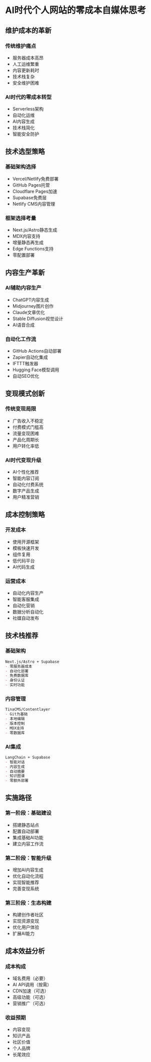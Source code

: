 # AI时代个人网站的零成本自媒体思考

## 维护成本的革新

### 传统维护痛点
- 服务器成本高昂
- 人工运维繁重
- 内容更新耗时
- 技术栈复杂
- 安全维护困难

### AI时代的零成本转型
- Serverless架构
- 自动化运维
- AI内容生成
- 技术栈简化
- 智能安全防护

## 技术选型策略

### 基础架构选择
- Vercel/Netlify免费部署
- GitHub Pages托管
- Cloudflare Pages加速
- Supabase免费层
- Netlify CMS内容管理

### 框架选择考量
- Next.js/Astro静态生成
- MDX内容支持
- 增量静态再生成
- Edge Functions支持
- 零配置部署

## 内容生产革新

### AI辅助内容生产
- ChatGPT内容生成
- Midjourney图片创作
- Claude文章优化
- Stable Diffusion视觉设计
- AI语音合成

### 自动化工作流
- GitHub Actions自动部署
- Zapier自动化集成
- IFTTT触发器
- Hugging Face模型调用
- 自动SEO优化

## 变现模式创新

### 传统变现局限
- 广告收入不稳定
- 付费模式门槛高
- 流量变现困难
- 产品化周期长
- 用户转化率低

### AI时代变现升级
- AI个性化推荐
- 智能内容订阅
- 自动化付费系统
- 数字产品生成
- 用户精准营销

## 成本控制策略

### 开发成本
- 使用开源框架
- 模板快速开发
- 组件复用
- 低代码平台
- AI代码生成

### 运营成本
- 自动化内容生产
- 智能客服集成
- 自动化营销
- 数据分析自动化
- 社媒自动发布

## 技术栈推荐

### 基础架构
```markdown
Next.js/Astro + Supabase
- 零服务器成本
- 自动化部署
- 免费数据库
- 身份认证
- 实时功能
```

### 内容管理
```markdown
TinaCMS/Contentlayer
- Git为基础
- 本地编辑
- 版本控制
- MDX支持
- 零数据库
```

### AI集成
```markdown
LangChain + Supabase
- 智能对话
- 内容生成
- 自动摘要
- 知识图谱
- 零额外部署
```

## 实施路径

### 第一阶段：基础建设
- 搭建静态站点
- 配置自动部署
- 集成基础AI功能
- 建立内容工作流

### 第二阶段：智能升级
- 增加AI内容生成
- 优化自动化流程
- 实现智能推荐
- 完善变现系统

### 第三阶段：生态构建
- 构建创作者社区
- 实现资源变现
- 优化用户体验
- 扩展AI能力

## 成本效益分析

### 成本构成
- 域名费用（必要）
- AI API调用（按需）
- CDN加速（可选）
- 高级功能（可选）
- 营销推广（可选）

### 收益预期
- 内容变现
- 知识产品
- 社区价值
- 个人品牌
- 长尾效应 